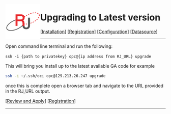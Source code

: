  <a href="http://www.sesamesoftware.com"><img align=left src="../images/RJOrbit110x110.png"></img></a>

# Upgrading to Latest version

[[Installation](installguide.md)] [[Registration](RegistrationGuide.md)] [[Configuration](configurationGuide.md)] [[Datasource](DatasourceGuide.md)]

---

Open command line terminal and run the following:

```ssh -i {path to privatekey} opc@{ip address from RJ_URL} upgrade```

This will bring you  install up to the latest available GA code for example

```bash
ssh -i ~/.ssh/oci opc@129.213.26.247 upgrade
```

once this is complete open a browser tab and navigate to the URL provided in the RJ_URL output.

[[Review and Apply](reviewAndApply.md)] [[Registration](RegistrationGuide.md)]

---
